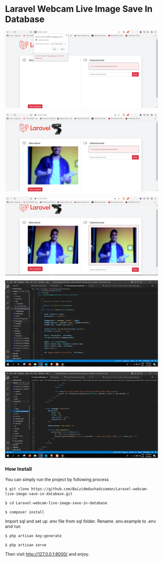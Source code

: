 # Laravel Webcam Live Image Save In Database

![Image](1.PNG?raw=true "Image")

![Image](2.PNG?raw=true "Image")

![Image](3.PNG?raw=true "Image")

![Image](4.PNG?raw=true "Image")

![Image](5.PNG?raw=true "Image")

### How Install

You can simply run the project by following process

```shell
$ git clone https://github.com/Baizidmdashadzzaman/Laravel-webcam-live-image-save-in-database.git
```
```shell
$ cd Laravel-webcam-live-image-save-in-database
```
```shell
$ composer install
```


Import sql and set up .env file from sql folder. Rename .env.example to .env and run

```shell
$ php artisan key:generate
```
```shell
$ php artisan serve
```
Then visit http://127.0.0.1:8000/ and enjoy.





